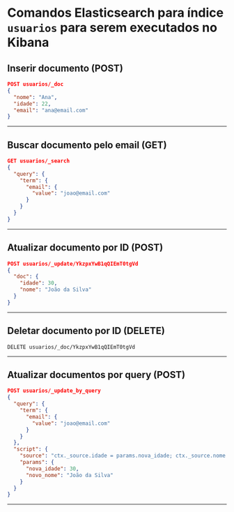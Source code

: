 
# Comandos Elasticsearch para índice `usuarios` para serem executados no Kibana

## Inserir documento (POST)

```json
POST usuarios/_doc
{
  "nome": "Ana",
  "idade": 22,
  "email": "ana@email.com"
}
```

---

## Buscar documento pelo email (GET)

```json
GET usuarios/_search
{
  "query": {
    "term": {
      "email": {
        "value": "joao@email.com"
      }
    }
  }
}
```

---

## Atualizar documento por ID (POST)

```json
POST usuarios/_update/YkzpxYwB1qQIEmT0tgVd
{
  "doc": {
    "idade": 30,
    "nome": "João da Silva"
  }
}
```

---

## Deletar documento por ID (DELETE)

```http
DELETE usuarios/_doc/YkzpxYwB1qQIEmT0tgVd
```

---

## Atualizar documentos por query (POST)

```json
POST usuarios/_update_by_query
{
  "query": {
    "term": {
      "email": {
        "value": "joao@email.com"
      }
    }
  },
  "script": {
    "source": "ctx._source.idade = params.nova_idade; ctx._source.nome = params.novo_nome;",
    "params": {
      "nova_idade": 30,
      "novo_nome": "João da Silva"
    }
  }
}
```

---
